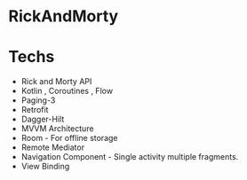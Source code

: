 # RickAndMorty

# Techs
* Rick and Morty API 
* Kotlin , Coroutines , Flow
* Paging-3
* Retrofit
* Dagger-Hilt
* MVVM Architecture
* Room - For offline storage
* Remote Mediator
* Navigation Component - Single activity multiple fragments.
* View Binding
